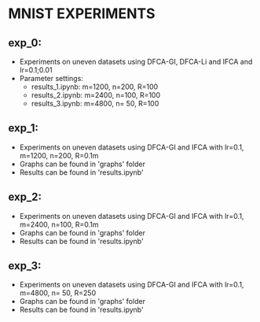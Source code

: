 # MNIST EXPERIMENTS

## exp_0:

- Experiments on uneven datasets using DFCA-GI, DFCA-Li and IFCA and lr=0.1;0.01
- Parameter settings: 
    - results_1.ipynb: m=1200, n=200, R=100
    - results_2.ipynb: m=2400, n=100, R=100
    - results_3.ipynb: m=4800, n= 50, R=100

## exp_1:

- Experiments on uneven datasets using DFCA-GI and IFCA with lr=0.1, m=1200, n=200, R=0.1m
- Graphs can be found in 'graphs' folder
- Results can be found in 'results.ipynb'

## exp_2:

- Experiments on uneven datasets using DFCA-GI and IFCA with lr=0.1, m=2400, n=100, R=0.1m
- Graphs can be found in 'graphs' folder
- Results can be found in 'results.ipynb'

## exp_3:

- Experiments on uneven datasets using DFCA-GI and IFCA with lr=0.1, m=4800, n= 50, R=250
- Graphs can be found in 'graphs' folder
- Results can be found in 'results.ipynb'
